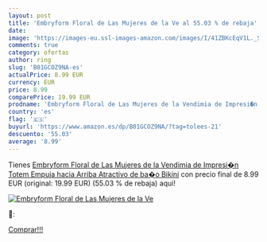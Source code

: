 ```yaml
---
layout: post
title: 'Embryform Floral de Las Mujeres de la Ve al 55.03 % de rebaja'
date: 
image: 'https://images-eu.ssl-images-amazon.com/images/I/41ZBKcEqV1L._SL200_.jpg'
comments: true
category: ofertas
author: ring
slug: 'B01GCOZ9NA-es'
actualPrice: 8.99 EUR
currency: EUR
price: 8.99
comparePrice: 19.99 EUR
prodname: 'Embryform Floral de Las Mujeres de la Vendimia de Impresi�n Totem Empuja hacia Arriba Atractivo de ba�o Bikini'
country: 'es'
flag: '🇪🇸'
buyurl: 'https://www.amazon.es/dp/B01GCOZ9NA/?tag=tolees-21'
descuento: '55.03'
average: '8.99'
---
```


Tienes [Embryform Floral de Las Mujeres de la Vendimia de Impresi�n Totem Empuja hacia Arriba Atractivo de ba�o Bikini](https://www.amazon.es/dp/B01GCOZ9NA/?tag=tolees-21) con precio final de  8.99 EUR (original: 19.99 EUR) (55.03 %  de rebaja) aqui!

[![Embryform Floral de Las Mujeres de la Ve](https://images-eu.ssl-images-amazon.com/images/I/41ZBKcEqV1L._SL200_.jpg)](https://www.amazon.es/dp/B01GCOZ9NA/?tag=tolees-21)

🔎:


[Comprar!!!](https://www.amazon.es/dp/B01GCOZ9NA/?tag=tolees-21)
